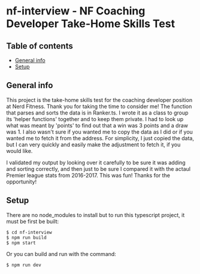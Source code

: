 # nf-interview - NF Coaching Developer Take-Home Skills Test

## Table of contents
* [General info](#general-info)
* [Setup](#setup)

## General info
This project is the take-home skills test for the coaching developer position at Nerd Fitness. Thank you for taking the time to consider me! The function that parses and sorts the data is in Ranker.ts. I wrote it as a class to group its 'helper functions' together and to keep them private. I had to look up what was meant by 'points' to find out that a win was 3 points and a draw was 1. I also wasn't sure if you wanted me to copy the data as I did or if you wanted me to fetch it from the address. For simplicity, I just copied the data, but I can very quickly and easily make the adjustment to fetch it, if you would like. 

I validated my output by looking over it carefully to be sure it was adding and sorting correctly, and then just to be sure I compared it with the actaul Premier league stats from 2016-2017. This was fun! Thanks for the opportunity! 
	
## Setup
There are no node_modules to install but to run this typescript project, it must be first be built:

```
$ cd nf-interview
$ npm run build
$ npm start
```

Or you can build and run with the command: 

```
$ npm run dev
```

